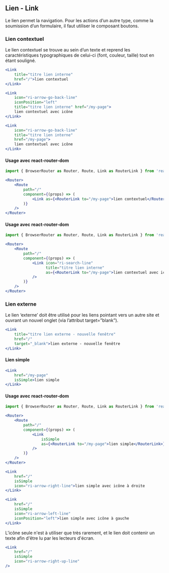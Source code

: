 ## Lien - Link

Le lien permet la navigation. Pour les actions d’un autre type, comme la soumission d’un formulaire, il faut utiliser le composant boutons.

### Lien contextuel
Le lien contextuel se trouve au sein d’un texte et reprend les caractéristiques typographiques de celui-ci (font, couleur, taille) tout en étant souligné.

```jsx
<Link
    title="titre lien interne"
    href="/">lien contextuel
</Link>
```

```jsx
<Link
    icon="ri-arrow-go-back-line"
    iconPosition="left"
    title="titre lien interne" href="/my-page">
    lien contextuel avec icône
</Link>
```

```jsx
<Link
    icon="ri-arrow-go-back-line"
    title="titre lien interne"
    href="/my-page">
    lien contextuel avec icône
</Link>
```

#### Usage avec react-router-dom

```jsx
import { BrowserRouter as Router, Route, Link as RouterLink } from 'react-router-dom';

<Router>
    <Route
        path="/"
        component={(props) => (
            <Link as={<RouterLink to="/my-page">lien contextuel</RouterLink>} />
        )}
    />
</Router>
```

#### Usage avec react-router-dom

```jsx
import { BrowserRouter as Router, Route, Link as RouterLink } from 'react-router-dom';

<Router>
    <Route
        path="/"
        component={(props) => (
            <Link icon="ri-search-line"
                  title="titre lien interne"
                  as={<RouterLink to="/my-page">lien contextuel avec icône</RouterLink>}
            />
        )}
    />
</Router>
```

### Lien externe
Le lien ‘externe’ doit être utilisé pour les liens pointant vers un autre site et ouvrant un nouvel onglet (via l’attribut target=”blank”).

```jsx
<Link
    title="titre lien externe - nouvelle fenêtre"
    href="/"
    target="_blank">lien externe - nouvelle fenêtre
</Link>
```

#### Lien simple

```jsx
<Link
    href="/my-page"
    isSimple>lien simple
</Link>
```

#### Usage avec react-router-dom

```jsx
import { BrowserRouter as Router, Route, Link as RouterLink } from 'react-router-dom';

<Router>
    <Route
        path="/"
        component={(props) => (
            <Link
                isSimple
                as={<RouterLink to="/my-page">lien simple</RouterLink>}
            />
        )}
    />
</Router>
```

```jsx
<Link
    href="/"
    isSimple
    icon="ri-arrow-right-line">lien simple avec icône à droite
</Link>
```

```jsx
<Link
    href="/"
    isSimple
    icon="ri-arrow-left-line"
    iconPosition="left">lien simple avec icône à gauche
</Link>
```

L’icône seule n'est à utiliser que très rarement, et le lien doit contenir un texte afin d'être lu par les lecteurs d'écran.
```jsx
<Link
    href="/"
    isSimple
    icon="ri-arrow-right-up-line"
/>
```
